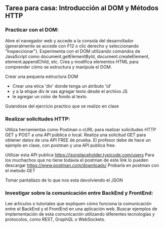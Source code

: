 ## Tarea para casa: Introducción al DOM y Métodos HTTP

### Practicar con el DOM:

Abre el navegador web y accede a la consola del desarrollador (generalmente se accede con F12 o clic derecho y seleccionando "Inspeccionar").
Experimenta con el DOM utilizando comandos de JavaScript como document.getElementById, document.createElement, element.appendChild, etc. Crea y modifica elementos HTML para comprender cómo se estructura y manipula el DOM.

Crear una pequena estructura DOM
- Crear una etica 'div' donde tenga un atributo 'id'
- y a la etique div le vas agregar texto desde el archivo JS
- le agregar un color de fondo al texto

Guiandose del ejercicio practico que se realizo en clase 


### Realizar solicitudes HTTP:

Utiliza herramientas como Postman o cURL para realizar solicitudes HTTP GET y POST a una API pública o local.
Realiza una solicitud GET para obtener datos de una API FREE de prueba.
El profesor debe de hace un ejemplo en clase, con postman y una API publica free.

Utilizar esta API publica https://jsonplaceholder.typicode.com/users
Para los muchachos que no tiene todavia el postman de este link lo pueden descargar https://www.postman.com/downloads/
Probarla en postman con el metodo GET

Tomar pantallazo de lo que nos esta devolviendo el JSON



### Investigar sobre la comunicación entre BackEnd y FrontEnd:

Lee artículos o tutoriales que expliquen cómo funciona la comunicación entre el BackEnd y el FrontEnd en una aplicación web.
Buscar ejemplos de implementación de esta comunicación utilizando diferentes tecnologías y protocolos, como REST, GraphQL o WebSockets.